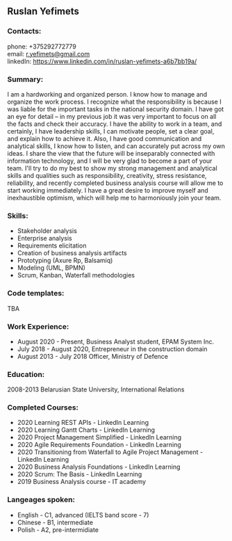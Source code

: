 ## Ruslan Yefimets


### Contacts:
phone: +375292772779 <br>
email: r.yefimets@gmail.com <br>
linkedIn: https://www.linkedin.com/in/ruslan-yefimets-a6b7bb19a/ <br>


### Summary:
I am a hardworking and organized person. I know how to manage and organize the work process. I recognize what the responsibility is because I was liable for the important tasks in the national security domain. I have got an eye for detail – in my previous job it was very important to focus on all the facts and check their accuracy. I have the ability to work in a team, and certainly, I have leadership skills, I can motivate people, set a clear goal, and explain how to achieve it. Also, I have good communication and analytical skills, I know how to listen, and can accurately put across my own ideas. 
I share the view that the future will be inseparably connected with information technology, and I will be very glad to become a part of your team. I'll try to do my best to show my strong management and analytical skills and qualities such as responsibility, creativity, stress resistance, reliability, and recently completed business analysis course will allow me to start working immediately. I have a great desire to improve myself and inexhaustible optimism, which will help me to harmoniously join your team.


### Skills:
* Stakeholder analysis
* Enterprise analysis
* Requirements elicitation 
* Creation of business analysis artifacts
* Prototyping (Axure Rp, Balsamiq)
* Modeling (UML, BPMN)
* Scrum, Kanban, Waterfall methodologies 


### Code templates:
TBA


### Work Experience: 
* August 2020 - Present, 
Business Analyst student, 
EPAM System Inc. 
* July 2018 - August 2020, 
Entrepreneur in the construction domain 
* August 2013 - July 2018 
Officer, Ministry of Defence 


### Education:
2008-2013 Belarusian State University, International Relations


### Completed Courses: 
* 2020 Learning REST APIs - LinkedIn Learning
* 2020 Learning Gantt Charts - LinkedIn Learning
* 2020 Project Management Simplified - LinkedIn Learning
* 2020 Agile Requirements Foundation - LinkedIn Learning
* 2020 Transitioning from Waterfall to Agile Project Management - LinkedIn Learning 
* 2020 Business Analysis Foundations - LinkedIn Learning
* 2020 Scrum: The Basis - LinkedIn Learning
* 2019 Business Analysis course - IT academy


### Langeages spoken:
* English - C1, advanced (IELTS band score - 7)
* Chinese - B1, intermediate 
* Polish - A2, pre-intermidiate

